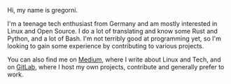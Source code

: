 Hi, my name is gregorni.

I'm a teenage tech enthusiast from Germany and am mostly interested in Linux and Open Source.
I do a lot of translating and know some Rust and Python, and a lot of Bash.
I'm not terribly good at programming yet, so I'm looking to gain some experience by contributing to various projects.

You can also find me on [Medium](https://medium.com/@gregorni), where I write about Linux and Tech, and on [GitLab](https://gitlab.com/gregorni), where I host my own projects, contribute and generally prefer to work.
